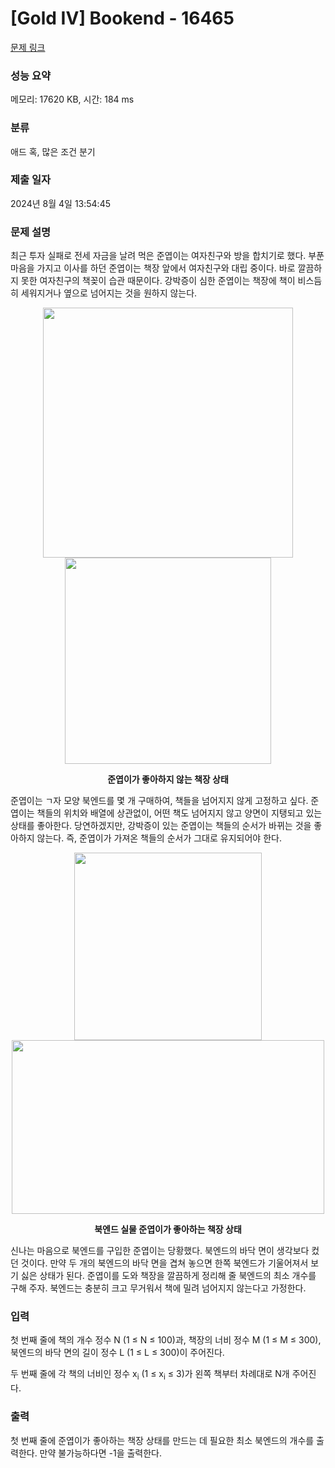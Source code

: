 # [Gold IV] Bookend - 16465 

[문제 링크](https://www.acmicpc.net/problem/16465) 

### 성능 요약

메모리: 17620 KB, 시간: 184 ms

### 분류

애드 혹, 많은 조건 분기

### 제출 일자

2024년 8월 4일 13:54:45

### 문제 설명

<p>최근 투자 실패로 전세 자금을 날려 먹은 준엽이는 여자친구와 방을 합치기로 했다. 부푼 마음을 가지고 이사를 하던 준엽이는 책장 앞에서 여자친구와 대립 중이다. 바로 깔끔하지 못한 여자친구의 책꽂이 습관 때문이다. 강박증이 심한 준엽이는 책장에 책이 비스듬히 세워지거나 옆으로 넘어지는 것을 원하지 않는다. </p>

<p style="text-align: center;"><img alt="" src="https://upload.acmicpc.net/97c60197-3d5a-498e-8db1-6f5c983ae608/-/preview/" style="width: 400px;">     <img alt="" src="https://upload.acmicpc.net/d3c95ff8-7cf1-4391-8fa8-896ee58eeb65/-/preview/" style="width: 330px;"></p>

<p style="text-align: center;"><strong>준엽이가 좋아하지 않는 책장 상태</strong></p>

<p>준엽이는 ㄱ자 모양 북엔드를 몇 개 구매하여, 책들을 넘어지지 않게 고정하고 싶다. 준엽이는 책들의 위치와 배열에 상관없이, 어떤 책도 넘어지지 않고 양면이 지탱되고 있는 상태를 좋아한다. 당연하겠지만, 강박증이 있는 준엽이는 책들의 순서가 바뀌는 것을 좋아하지 않는다. 즉, 준엽이가 가져온 책들의 순서가 그대로 유지되어야 한다.</p>

<p style="text-align: center;"><img alt="" src="https://upload.acmicpc.net/de823e11-f170-44bc-95bd-326d609c3fad/-/preview/" style="width: 300px;">                   <img alt="" src="https://upload.acmicpc.net/d440cb08-d836-43e5-8e80-115087068786/-/preview/" style="height: 278px; width: 500px;"></p>

<p style="text-align: center;"><strong>북엔드 실물                                                                             준엽이가 좋아하는 책장 상태 </strong></p>

<p> </p>

<p>신나는 마음으로 북엔드를 구입한 준엽이는 당황했다. 북엔드의 바닥 면이 생각보다 컸던 것이다. 만약 두 개의 북엔드의 바닥 면을 겹쳐 놓으면 한쪽 북엔드가 기울어져서 보기 싫은 상태가 된다. 준엽이를 도와 책장을 깔끔하게 정리해 줄 북엔드의 최소 개수를 구해 주자. 북엔드는 충분히 크고 무거워서 책에 밀려 넘어지지 않는다고 가정한다.</p>

### 입력 

 <p>첫 번째 줄에 책의 개수 정수 N (1 ≤ N ≤ 100)과, 책장의 너비 정수 M (1 ≤ M ≤ 300), 북엔드의 바닥 면의 길이 정수 L (1 ≤ L ≤ 300)이 주어진다.</p>

<p>두 번째 줄에 각 책의 너비인 정수 x<sub>i</sub> (1 ≤ x<sub>i</sub> ≤ 3)가 왼쪽 책부터 차례대로 N개 주어진다.</p>

### 출력 

 <p>첫 번째 줄에 준엽이가 좋아하는 책장 상태를 만드는 데 필요한 최소 북엔드의 개수를 출력한다. 만약 불가능하다면 -1을 출력한다. </p>

